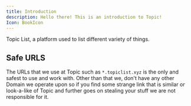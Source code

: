 ```yaml
---
title: Introduction
description: Hello there! This is an introduction to Topic!
Icon: BookIcon
---
```



Topic List, a platform used to list different variety of things.

## Safe URLS

The URLs that we use at Topic such as `*.topiclist.xyz` is the only and safest to use and work with. Other than that we, don't have any other Domain we operate upon so if you find some strange link that is similar or look-a-like of Topic and further goes on stealing your stuff we are not responsible for it. 


